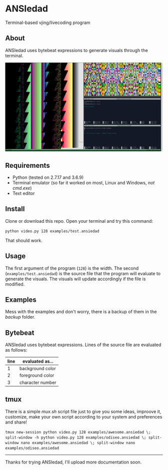 # ANSIedad
Terminal-based vjing/livecoding program

## About
ANSIedad uses bytebeat expressions to generate visuals through the terminal.

<img src="https://raw.githubusercontent.com/gabochi/ANSIedad/master/screenshots/mux.png?raw=true">

## Requirements
* Python (tested on 2.7.17 and 3.6.9)
* Terminal emulator (so far it worked on most, Linux and Windows, *not cmd.exe*)
* Text editor

## Install
Clone or download this repo. Open your terminal and try this command:

`python video.py 128 examples/test.ansiedad`

That should work.

## Usage
The first argument of the program (`128`) is the width. The second (`examples/test.ansiedad`) is the source file that the program will evaluate to generate the visuals. The visuals will update accordingly if the file is modified.

## Examples
Mess with the examples and don't worry, there is a backup of them in the *backup* folder.

## Bytebeat
ANSIedad uses bytebeat expressions. Lines of the source file are evaluated as follows:

line|evaluated as...
---|---
1|background color
2|foreground color
3|character number

## tmux
There is a simple *mux.sh* script file just to give you some ideas, improove it, customize, make your own script according to your system and preferences and share!

`tmux new-session python video.py 128 examples/awesome.ansiedad \; split-window -h python video.py 128 examples/odiseo.ansiedad \; split-window nano examples/awesome.ansiedad \; split-window nano examples/odiseo.ansiedad`

---

Thanks for trying ANSIedad, I'll upload more documentation soon.